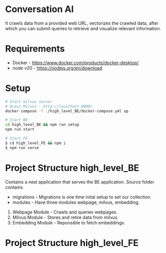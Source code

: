 # Conversation AI
It crawls data from a provided web URL, vectorizes the crawled data, after which you can submit queries to retrieve and visualize relevant information.

# Requirements
* Docker - https://www.docker.com/products/docker-desktop/
* node v20 - https://nodejs.org/en/download

# Setup
```bash
# Start milvus server
# Acess Milvus - http://localhost:8000/
docker compose -f ./high_level_BE/docker-compose.yml up

# Start BE
cd high_level_BE && npm run setup 
npm run start 

# Start FE
$ cd high_level_FE && npm i
$ npm run serve
```

# Project Structure high_level_BE
Contains a nest application that serves the BE application. Source folder contains
* migrations - Migrations is one time inital setup to set our collection.
* modules - Have three modules webpage, milvus, embedding.
 1. Webpage Module - Crawls and queries webpages.
 2. Milvus Module - Stores and retire data from milvus.
 3. Embedding Module - Reponsible to fetch embeddings.

# Project Structure high_level_FE